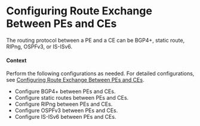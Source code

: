 Configuring Route Exchange Between PEs and CEs
==============================================

The routing protocol between a PE and a CE can be BGP4+, static route, RIPng, OSPFv3, or IS-ISv6.

#### Context

Perform the following configurations as needed. For detailed configurations, see [Configuring Route Exchange Between PEs and CEs](dc_vrp_mpls-l3vpn-v6_cfg_2061.html).

* Configure BGP4+ between PEs and CEs.
* Configure static routes between PEs and CEs.
* Configure RIPng between PEs and CEs.
* Configure OSPFv3 between PEs and CEs.
* Configure IS-ISv6 between PEs and CEs.